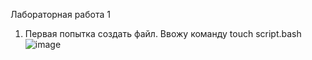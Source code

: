 Лабораторная работа 1

1. Первая попытка создать файл.
   Ввожу команду
   touch script.bash
![image](https://github.com/user-attachments/assets/582ed952-d869-4b88-a2a4-91edaa2ff3c4)
